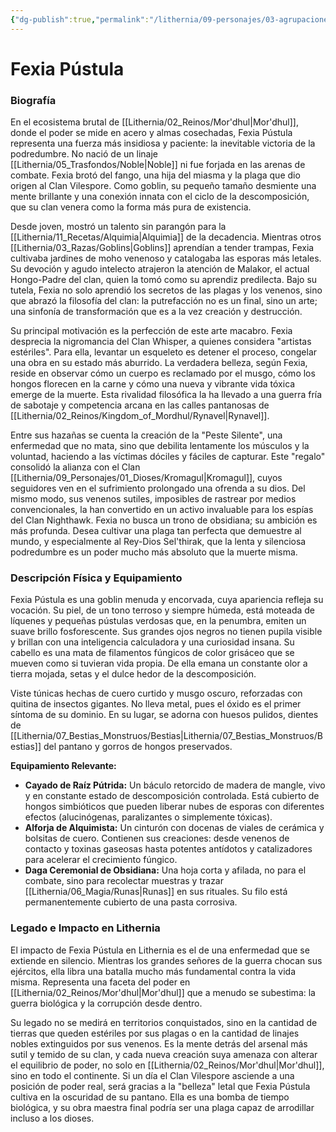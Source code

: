 ```yaml
---
{"dg-publish":true,"permalink":"/lithernia/09-personajes/03-agrupaciones/clan-vilespore/fexia-pustula/","tags":["lithernia","personajes","Clan Vilespore","Mor'dhul","goblin","chamana","alquimista"]}
---
```


# Fexia Pústula

### Biografía

En el ecosistema brutal de [[Lithernia/02_Reinos/Mor'dhul\|Mor'dhul]], donde el poder se mide en acero y almas cosechadas, Fexia Pústula representa una fuerza más insidiosa y paciente: la inevitable victoria de la podredumbre. No nació de un linaje [[Lithernia/05_Trasfondos/Noble\|Noble]] ni fue forjada en las arenas de combate. Fexia brotó del fango, una hija del miasma y la plaga que dio origen al Clan Vilespore. Como goblin, su pequeño tamaño desmiente una mente brillante y una conexión innata con el ciclo de la descomposición, que su clan venera como la forma más pura de existencia.

Desde joven, mostró un talento sin parangón para la [[Lithernia/11_Recetas/Alquimia\|Alquimia]] de la decadencia. Mientras otros [[Lithernia/03_Razas/Goblins\|Goblins]] aprendían a tender trampas, Fexia cultivaba jardines de moho venenoso y catalogaba las esporas más letales. Su devoción y agudo intelecto atrajeron la atención de Malakor, el actual Hongo-Padre del clan, quien la tomó como su aprendiz predilecta. Bajo su tutela, Fexia no solo aprendió los secretos de las plagas y los venenos, sino que abrazó la filosofía del clan: la putrefacción no es un final, sino un arte; una sinfonía de transformación que es a la vez creación y destrucción.

Su principal motivación es la perfección de este arte macabro. Fexia desprecia la nigromancia del Clan Whisper, a quienes considera "artistas estériles". Para ella, levantar un esqueleto es detener el proceso, congelar una obra en su estado más aburrido. La verdadera belleza, según Fexia, reside en observar cómo un cuerpo es reclamado por el musgo, cómo los hongos florecen en la carne y cómo una nueva y vibrante vida tóxica emerge de la muerte. Esta rivalidad filosófica la ha llevado a una guerra fría de sabotaje y competencia arcana en las calles pantanosas de [[Lithernia/02_Reinos/Kingdom_of_Mordhul/Rynavel\|Rynavel]].

Entre sus hazañas se cuenta la creación de la "Peste Silente", una enfermedad que no mata, sino que debilita lentamente los músculos y la voluntad, haciendo a las víctimas dóciles y fáciles de capturar. Este "regalo" consolidó la alianza con el Clan [[Lithernia/09_Personajes/01_Dioses/Kromagul\|Kromagul]], cuyos seguidores ven en el sufrimiento prolongado una ofrenda a su dios. Del mismo modo, sus venenos sutiles, imposibles de rastrear por medios convencionales, la han convertido en un activo invaluable para los espías del Clan Nighthawk. Fexia no busca un trono de obsidiana; su ambición es más profunda. Desea cultivar una plaga tan perfecta que demuestre al mundo, y especialmente al Rey-Dios Sel'thirak, que la lenta y silenciosa podredumbre es un poder mucho más absoluto que la muerte misma.

### Descripción Física y Equipamiento

Fexia Pústula es una goblin menuda y encorvada, cuya apariencia refleja su vocación. Su piel, de un tono terroso y siempre húmeda, está moteada de líquenes y pequeñas pústulas verdosas que, en la penumbra, emiten un suave brillo fosforescente. Sus grandes ojos negros no tienen pupila visible y brillan con una inteligencia calculadora y una curiosidad insana. Su cabello es una mata de filamentos fúngicos de color grisáceo que se mueven como si tuvieran vida propia. De ella emana un constante olor a tierra mojada, setas y el dulce hedor de la descomposición.

Viste túnicas hechas de cuero curtido y musgo oscuro, reforzadas con quitina de insectos gigantes. No lleva metal, pues el óxido es el primer síntoma de su dominio. En su lugar, se adorna con huesos pulidos, dientes de [[Lithernia/07_Bestias_Monstruos/Bestias\|Lithernia/07_Bestias_Monstruos/Bestias]] del pantano y gorros de hongos preservados.

**Equipamiento Relevante:**
*   **Cayado de Raíz Pútrida:** Un báculo retorcido de madera de mangle, vivo y en constante estado de descomposición controlada. Está cubierto de hongos simbióticos que pueden liberar nubes de esporas con diferentes efectos (alucinógenas, paralizantes o simplemente tóxicas).
*   **Alforja de Alquimista:** Un cinturón con docenas de viales de cerámica y bolsitas de cuero. Contienen sus creaciones: desde venenos de contacto y toxinas gaseosas hasta potentes antídotos y catalizadores para acelerar el crecimiento fúngico.
*   **Daga Ceremonial de Obsidiana:** Una hoja corta y afilada, no para el combate, sino para recolectar muestras y trazar [[Lithernia/06_Magia/Runas\|Runas]] en sus rituales. Su filo está permanentemente cubierto de una pasta corrosiva.

### Legado e Impacto en Lithernia

El impacto de Fexia Pústula en Lithernia es el de una enfermedad que se extiende en silencio. Mientras los grandes señores de la guerra chocan sus ejércitos, ella libra una batalla mucho más fundamental contra la vida misma. Representa una faceta del poder en [[Lithernia/02_Reinos/Mor'dhul\|Mor'dhul]] que a menudo se subestima: la guerra biológica y la corrupción desde dentro.

Su legado no se medirá en territorios conquistados, sino en la cantidad de tierras que queden estériles por sus plagas o en la cantidad de linajes nobles extinguidos por sus venenos. Es la mente detrás del arsenal más sutil y temido de su clan, y cada nueva creación suya amenaza con alterar el equilibrio de poder, no solo en [[Lithernia/02_Reinos/Mor'dhul\|Mor'dhul]], sino en todo el continente. Si un día el Clan Vilespore asciende a una posición de poder real, será gracias a la "belleza" letal que Fexia Pústula cultiva en la oscuridad de su pantano. Ella es una bomba de tiempo biológica, y su obra maestra final podría ser una plaga capaz de arrodillar incluso a los dioses.
